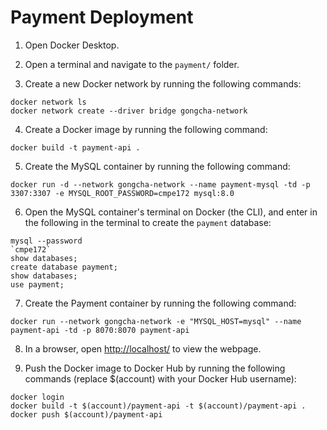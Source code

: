 # Payment Deployment

1. Open Docker Desktop.

2. Open a terminal and navigate to the `payment/` folder.

3. Create a new Docker network by running the following commands:

```
docker network ls
docker network create --driver bridge gongcha-network
```

4. Create a Docker image by running the following command:

```
docker build -t payment-api .
```

5. Create the MySQL container by running the following command:

```
docker run -d --network gongcha-network --name payment-mysql -td -p 3307:3307 -e MYSQL_ROOT_PASSWORD=cmpe172 mysql:8.0
```

6. Open the MySQL container's terminal on Docker (the CLI), and enter in the following in the terminal to create the `payment` database:

```
mysql --password
`cmpe172`
show databases;
create database payment;
show databases;
use payment;
```

7. Create the Payment container by running the following command:

```
docker run --network gongcha-network -e "MYSQL_HOST=mysql" --name payment-api -td -p 8070:8070 payment-api
```

8. In a browser, open [http://localhost/](http://localhost/) to view the webpage.

9. Push the Docker image to Docker Hub by running the following commands (replace $(account) with your Docker Hub username):

```
docker login
docker build -t $(account)/payment-api -t $(account)/payment-api .
docker push $(account)/payment-api
```
